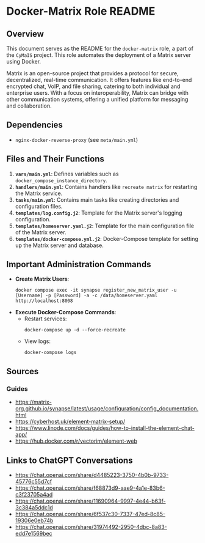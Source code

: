 # Docker-Matrix Role README

## Overview

This document serves as the README for the `docker-matrix` role, a part of the `CyMaIS` project. This role automates the deployment of a Matrix server using Docker. 

Matrix is an open-source project that provides a protocol for secure, decentralized, real-time communication. It offers features like end-to-end encrypted chat, VoIP, and file sharing, catering to both individual and enterprise users. With a focus on interoperability, Matrix can bridge with other communication systems, offering a unified platform for messaging and collaboration.

## Dependencies

- `nginx-docker-reverse-proxy` (see `meta/main.yml`)

## Files and Their Functions

1. **`vars/main.yml`**: Defines variables such as `docker_compose_instance_directory`.
2. **`handlers/main.yml`**: Contains handlers like `recreate matrix` for restarting the Matrix service.
3. **`tasks/main.yml`**: Contains main tasks like creating directories and configuration files.
4. **`templates/log.config.j2`**: Template for the Matrix server's logging configuration.
5. **`templates/homeserver.yaml.j2`**: Template for the main configuration file of the Matrix server.
6. **`templates/docker-compose.yml.j2`**: Docker-Compose template for setting up the Matrix server and database.

## Important Administration Commands

- **Create Matrix Users**: 
  ```
  docker compose exec -it synapse register_new_matrix_user -u [Username] -p [Password] -a -c /data/homeserver.yaml http://localhost:8008
  ```
- **Execute Docker-Compose Commands**:
  - Restart services: 
    ```
    docker-compose up -d --force-recreate
    ```
  - View logs:
    ```
    docker-compose logs
    ```
## Sources

### Guides
- https://matrix-org.github.io/synapse/latest/usage/configuration/config_documentation.html
- https://cyberhost.uk/element-matrix-setup/
- https://www.linode.com/docs/guides/how-to-install-the-element-chat-app/
- https://hub.docker.com/r/vectorim/element-web

## Links to ChatGPT Conversations

- https://chat.openai.com/share/d4485223-3750-4b0b-9733-45776c55d7cf
- https://chat.openai.com/share/f68873d9-aae9-4a1e-83b6-c3f23705a4ad
- https://chat.openai.com/share/11690964-9997-4e44-b63f-3c384a5ddc1d
- https://chat.openai.com/share/6f537c30-7337-47ed-8c85-19306e0eb74b
- https://chat.openai.com/share/31974492-2950-4dbc-8a83-edd7e1569bec